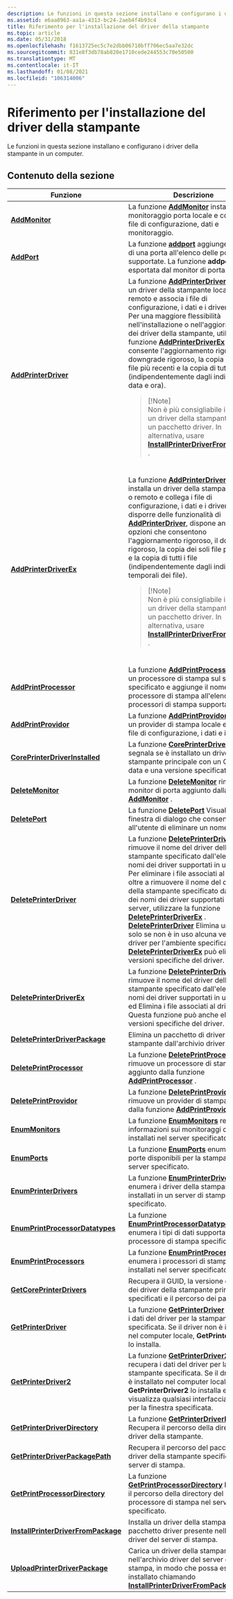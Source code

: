 ```yaml
---
description: Le funzioni in questa sezione installano e configurano i driver della stampante in un computer.
ms.assetid: e6aa8963-aa1a-4313-bc24-2aeb4f4b93c4
title: Riferimento per l'installazione del driver della stampante
ms.topic: article
ms.date: 05/31/2018
ms.openlocfilehash: f1613725ec5c7e2dbb06710bff706ec5aa7e32dc
ms.sourcegitcommit: 831e8f3db78ab820e1710cede244553c70e50500
ms.translationtype: MT
ms.contentlocale: it-IT
ms.lasthandoff: 01/08/2021
ms.locfileid: "106314006"
---
```

# <a name="printer-driver-installation-reference"></a>Riferimento per l'installazione del driver della stampante

Le funzioni in questa sezione installano e configurano i driver della stampante in un computer.

## <a name="in-this-section"></a>Contenuto della sezione



<table>
<colgroup>
<col style="width: 50%" />
<col style="width: 50%" />
</colgroup>
<thead>
<tr class="header">
<th>Funzione</th>
<th>Descrizione</th>
</tr>
</thead>
<tbody>
<tr class="odd">
<td><a href="addmonitor.md"><strong>AddMonitor</strong></a><br/></td>
<td>La funzione <a href="/windows/desktop/printdocs/addmonitor"><strong>AddMonitor</strong></a> installa un monitoraggio porta locale e collega i file di configurazione, dati e monitoraggio.<br/></td>
</tr>
<tr class="even">
<td><a href="addport.md"><strong>AddPort</strong></a><br/></td>
<td>La funzione <a href="/windows/desktop/printdocs/addport"><strong>addport</strong></a> aggiunge il nome di una porta all'elenco delle porte supportate. La funzione <strong>addport</strong> viene esportata dal monitor di porta.<br/></td>
</tr>
<tr class="odd">
<td><a href="addprinterdriver.md"><strong>AddPrinterDriver</strong></a><br/></td>
<td>La funzione <a href="/windows/desktop/printdocs/addprinterdriver"><strong>AddPrinterDriver</strong></a> installa un driver della stampante locale o remoto e associa i file di configurazione, i dati e i driver.<br/> Per una maggiore flessibilità nell'installazione o nell'aggiornamento dei driver della stampante, utilizzare la funzione <a href="addprinterdriverex.md"><strong>AddPrinterDriverEx</strong></a> perché consente l'aggiornamento rigoroso, il downgrade rigoroso, la copia dei soli file più recenti e la copia di tutti i file (indipendentemente dagli indicatori di data e ora).<br/>
<blockquote>
[!Note]<br />
Non è più consigliabile installare un driver della stampante senza un pacchetto driver. In alternativa, usare <a href="installprinterdriverfrompackage.md"><strong>InstallPrinterDriverFromPackage</strong></a> .
</blockquote>
<br/></td>
</tr>
<tr class="even">
<td><a href="addprinterdriverex.md"><strong>AddPrinterDriverEx</strong></a><br/></td>
<td>La funzione <a href="/windows/desktop/printdocs/addprinterdriverex"><strong>AddPrinterDriverEx</strong></a> installa un driver della stampante locale o remoto e collega i file di configurazione, i dati e i driver. Oltre a disporre delle funzionalità di <a href="addprinterdriver.md"><strong>AddPrinterDriver</strong></a>, dispone anche di opzioni che consentono l'aggiornamento rigoroso, il downgrade rigoroso, la copia dei soli file più recenti e la copia di tutti i file (indipendentemente dagli indicatori temporali dei file).<br/>
<blockquote>
[!Note]<br />
Non è più consigliabile installare un driver della stampante senza un pacchetto driver. In alternativa, usare <a href="installprinterdriverfrompackage.md"><strong>InstallPrinterDriverFromPackage</strong></a> .
</blockquote>
<br/></td>
</tr>
<tr class="odd">
<td><a href="addprintprocessor.md"><strong>AddPrintProcessor</strong></a><br/></td>
<td>La funzione <a href="/windows/desktop/printdocs/addprintprocessor"><strong>AddPrintProcessor</strong></a> installa un processore di stampa sul server specificato e aggiunge il nome del processore di stampa all'elenco dei processori di stampa supportati.<br/></td>
</tr>
<tr class="even">
<td><a href="addprintprovidor.md"><strong>AddPrintProvidor</strong></a><br/></td>
<td>La funzione <a href="/windows/desktop/printdocs/addprintprovidor"><strong>AddPrintProvidor</strong></a> installa un provider di stampa locale e collega i file di configurazione, i dati e il provider.<br/></td>
</tr>
<tr class="odd">
<td><a href="coreprinterdriverinstalled.md"><strong>CorePrinterDriverInstalled</strong></a><br/></td>
<td>La funzione <a href="/windows/desktop/printdocs/coreprinterdriverinstalled"><strong>CorePrinterDriverInstalled</strong></a> segnala se è installato un driver della stampante principale con un GUID, una data e una versione specificati.<br/></td>
</tr>
<tr class="even">
<td><a href="deletemonitor.md"><strong>DeleteMonitor</strong></a><br/></td>
<td>La funzione <a href="/windows/desktop/printdocs/deletemonitor"><strong>DeleteMonitor</strong></a> rimuove un monitor di porta aggiunto dalla funzione <a href="addmonitor.md"><strong>AddMonitor</strong></a> .<br/></td>
</tr>
<tr class="odd">
<td><a href="deleteport.md"><strong>DeletePort</strong></a><br/></td>
<td>La funzione <a href="/windows/desktop/printdocs/deleteport"><strong>DeletePort</strong></a> Visualizza una finestra di dialogo che consente all'utente di eliminare un nome di porta.<br/></td>
</tr>
<tr class="even">
<td><a href="deleteprinterdriver.md"><strong>DeletePrinterDriver</strong></a><br/></td>
<td>La funzione <a href="/windows/desktop/printdocs/deleteprinterdriver"><strong>DeletePrinterDriver</strong></a> rimuove il nome del driver della stampante specificato dall'elenco dei nomi dei driver supportati in un server.<br/> Per eliminare i file associati al driver, oltre a rimuovere il nome del driver della stampante specificato dall'elenco dei nomi dei driver supportati per un server, utilizzare la funzione <a href="deleteprinterdriverex.md"><strong>DeletePrinterDriverEx</strong></a> .<br/> <a href="/windows/desktop/printdocs/deleteprinterdriver"><strong>DeletePrinterDriver</strong></a> Elimina un driver solo se non è in uso alcuna versione del driver per l'ambiente specificato. <a href="deleteprinterdriverex.md"><strong>DeletePrinterDriverEx</strong></a> può eliminare versioni specifiche del driver.<br/></td>
</tr>
<tr class="odd">
<td><a href="deleteprinterdriverex.md"><strong>DeletePrinterDriverEx</strong></a><br/></td>
<td>La funzione <a href="/windows/desktop/printdocs/deleteprinterdriverex"><strong>DeletePrinterDriverEx</strong></a> rimuove il nome del driver della stampante specificato dall'elenco dei nomi dei driver supportati in un server ed Elimina i file associati al driver. Questa funzione può anche eliminare versioni specifiche del driver.<br/></td>
</tr>
<tr class="even">
<td><a href="deleteprinterdriverpackage.md"><strong>DeletePrinterDriverPackage</strong></a><br/></td>
<td>Elimina un pacchetto di driver della stampante dall'archivio driver.<br/></td>
</tr>
<tr class="odd">
<td><a href="deleteprintprocessor.md"><strong>DeletePrintProcessor</strong></a><br/></td>
<td>La funzione <a href="/windows/desktop/printdocs/deleteprintprocessor"><strong>DeletePrintProcessor</strong></a> rimuove un processore di stampa aggiunto dalla funzione <a href="addprintprocessor.md"><strong>AddPrintProcessor</strong></a> .<br/></td>
</tr>
<tr class="even">
<td><a href="deleteprintprovidor.md"><strong>DeletePrintProvidor</strong></a><br/></td>
<td>La funzione <a href="/windows/desktop/printdocs/deleteprintprovidor"><strong>DeletePrintProvidor</strong></a> rimuove un provider di stampa aggiunto dalla funzione <a href="addprintprovidor.md"><strong>AddPrintProvidor</strong></a> .<br/></td>
</tr>
<tr class="odd">
<td><a href="enummonitors.md"><strong>EnumMonitors</strong></a><br/></td>
<td>La funzione <a href="/windows/desktop/printdocs/enummonitors"><strong>EnumMonitors</strong></a> recupera informazioni sui monitoraggi di porta installati nel server specificato.<br/></td>
</tr>
<tr class="even">
<td><a href="enumports.md"><strong>EnumPorts</strong></a><br/></td>
<td>La funzione <a href="/windows/desktop/printdocs/enumports"><strong>EnumPorts</strong></a> enumera le porte disponibili per la stampa in un server specificato.<br/></td>
</tr>
<tr class="odd">
<td><a href="enumprinterdrivers.md"><strong>EnumPrinterDrivers</strong></a><br/></td>
<td>La funzione <a href="/windows/desktop/printdocs/enumprinterdrivers"><strong>EnumPrinterDrivers</strong></a> enumera i driver della stampante installati in un server di stampa specificato.<br/></td>
</tr>
<tr class="even">
<td><a href="enumprintprocessordatatypes.md"><strong>EnumPrintProcessorDatatypes</strong></a><br/></td>
<td>La funzione <a href="/windows/desktop/printdocs/enumprintprocessordatatypes"><strong>EnumPrintProcessorDatatypes</strong></a> enumera i tipi di dati supportati da un processore di stampa specificato.<br/></td>
</tr>
<tr class="odd">
<td><a href="enumprintprocessors.md"><strong>EnumPrintProcessors</strong></a><br/></td>
<td>La funzione <a href="/windows/desktop/printdocs/enumprintprocessors"><strong>EnumPrintProcessors</strong></a> enumera i processori di stampa installati nel server specificato.<br/></td>
</tr>
<tr class="even">
<td><a href="getcoreprinterdrivers.md"><strong>GetCorePrinterDrivers</strong></a><br/></td>
<td>Recupera il GUID, la versione e la data dei driver della stampante principale specificati e il percorso dei pacchetti.<br/></td>
</tr>
<tr class="odd">
<td><a href="getprinterdriver.md"><strong>GetPrinterDriver</strong></a><br/></td>
<td>La funzione <a href="/windows/desktop/printdocs/getprinterdriver"><strong>GetPrinterDriver</strong></a> recupera i dati del driver per la stampante specificata. Se il driver non è installato nel computer locale, <strong>GetPrinterDriver</strong> lo installa.<br/></td>
</tr>
<tr class="even">
<td><a href="getprinterdriver2.md"><strong>GetPrinterDriver2</strong></a><br/></td>
<td>La funzione <a href="getprinterdriver2.md"><strong>GetPrinterDriver2</strong></a> recupera i dati del driver per la stampante specificata. Se il driver non è installato nel computer locale, <strong>GetPrinterDriver2</strong> lo installa e visualizza qualsiasi interfaccia utente per la finestra specificata.<br/></td>
</tr>
<tr class="odd">
<td><a href="getprinterdriverdirectory.md"><strong>GetPrinterDriverDirectory</strong></a><br/></td>
<td>La funzione <a href="/windows/desktop/printdocs/getprinterdriverdirectory"><strong>GetPrinterDriverDirectory</strong></a> Recupera il percorso della directory del driver della stampante.<br/></td>
</tr>
<tr class="even">
<td><a href="getprinterdriverpackagepath.md"><strong>GetPrinterDriverPackagePath</strong></a><br/></td>
<td>Recupera il percorso del pacchetto di driver della stampante specificato in un server di stampa.<br/></td>
</tr>
<tr class="odd">
<td><a href="getprintprocessordirectory.md"><strong>GetPrintProcessorDirectory</strong></a><br/></td>
<td>La funzione <a href="/windows/desktop/printdocs/getprintprocessordirectory"><strong>GetPrintProcessorDirectory</strong></a> Recupera il percorso della directory del processore di stampa nel server specificato.<br/></td>
</tr>
<tr class="even">
<td><a href="installprinterdriverfrompackage.md"><strong>InstallPrinterDriverFromPackage</strong></a><br/></td>
<td>Installa un driver della stampante da un pacchetto driver presente nell'archivio driver del server di stampa.<br/></td>
</tr>
<tr class="odd">
<td><a href="uploadprinterdriverpackage.md"><strong>UploadPrinterDriverPackage</strong></a><br/></td>
<td>Carica un driver della stampante nell'archivio driver del server di stampa, in modo che possa essere installato chiamando <a href="installprinterdriverfrompackage.md"><strong>InstallPrinterDriverFromPackage</strong></a>.<br/></td>
</tr>
</tbody>
</table>



 

 

